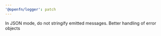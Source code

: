 ```yaml
---
'@openfn/logger': patch
---
```


In JSON mode, do not stringify emitted messages.
Better handling of error objects
